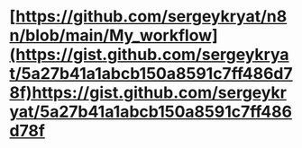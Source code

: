 # [https://github.com/sergeykryat/n8n/blob/main/My_workflow](https://gist.github.com/sergeykryat/5a27b41a1abcb150a8591c7ff486d78f)https://gist.github.com/sergeykryat/5a27b41a1abcb150a8591c7ff486d78f
